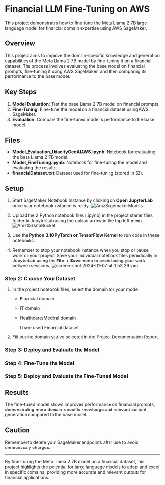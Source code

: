 # Financial LLM Fine-Tuning on AWS

This project demonstrates how to fine-tune the Meta Llama 2 7B large language model for financial domain expertise using AWS SageMaker.

## Overview

This project aims to improve the domain-specific knowledge and generation capabilities of the Meta Llama 2 7B model by fine-tuning it on a financial dataset. The process involves evaluating the base model on financial prompts, fine-tuning it using AWS SageMaker, and then comparing its performance to the base model.

## Key Steps

1. **Model Evaluation**: Test the base Llama 2 7B model on financial prompts.
2. **Fine-Tuning**: Fine-tune the model on a financial dataset using AWS SageMaker.
3. **Evaluation**: Compare the fine-tuned model's performance to the base model.

## Files

- **Model_Evaluation_UdacityGenAIAWS.ipynb**: Notebook for evaluating the base Llama 2 7B model.
- **Model_FineTuning.ipynb**: Notebook for fine-tuning the model and evaluating the results.
- **financialDataset.txt**: Dataset used for fine-tuning (stored in S3).

## Setup



1. Start  SageMaker Notebook Instance by clicking on **Open JupyterLab** once your notebook instance is ready.
   ![AmzSagemakerModels](https://github.com/user-attachments/assets/ff849672-39a9-415e-af57-a49c681e4b9b)

2. Upload the 2 Python notebook files (.ipynb) in the project starter files folder to JupyterLab using the upload arrow in the top left menu.
   ![AmzS3DataBucket](https://github.com/user-attachments/assets/f613fd6e-5ba0-47ba-ace0-d5b094ebd314)


3. Use the **Python 3.10 PyTorch or TensorFlow Kernel** to run code in these notebooks.

4. Remember to stop your notebook instance when you stop or pause work on your project. Save your individual notebook files periodically in JupyterLab using the **File -> Save** menu to avoid losing your work between sessions.
   ![screen-shot-2024-01-07-at-1 53 29-pm](https://github.com/user-attachments/assets/119381fa-8011-48f7-b19c-4d593ece887b)


### Step 2: Choose Your Dataset

1. In the project notebook files, select the domain for your model:
   - Financial domain
   - IT domain
   - Healthcare/Medical domain

     I have used Financial dataset

2. Fill out the domain you've selected in the Project Documentation Report.

### Step 3: Deploy and Evaluate the Model



### Step 4: Fine-Tune the Model


### Step 5: Deploy and Evaluate the Fine-Tuned Model




## Results

The fine-tuned model shows improved performance on financial prompts, demonstrating more domain-specific knowledge and relevant content generation compared to the base model.

## Caution

Remember to delete your SageMaker endpoints after use to avoid unnecessary charges.

---

By fine-tuning the Meta Llama 2 7B model on a financial dataset, this project highlights the potential for large language models to adapt and excel in specific domains, providing more accurate and relevant outputs for financial applications.
